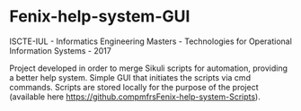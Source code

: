 # Fenix-help-system-GUI
ISCTE-IUL - Informatics Engineering Masters - Technologies for Operational Information Systems - 2017

Project developed in order to merge Sikuli scripts for automation, providing a better help system.
Simple GUI that initiates the scripts via cmd commands. 
Scripts are stored locally for the purpose of the project (available here https://github.compmfrsFenix-help-system-Scripts). 
